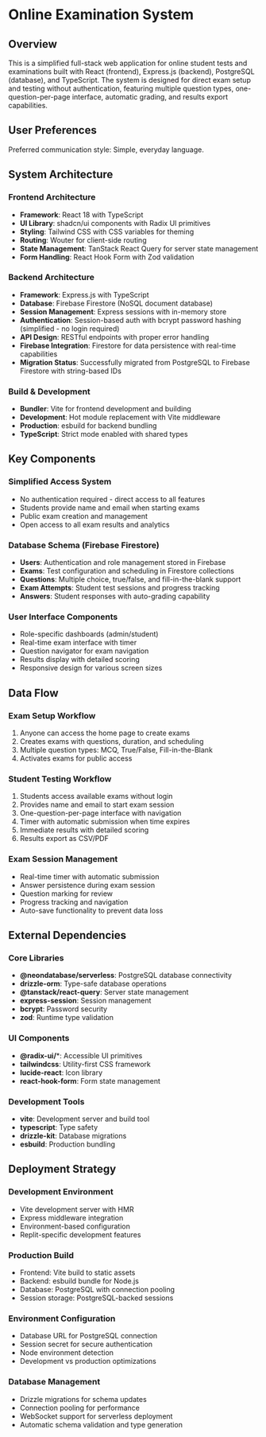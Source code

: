 # Online Examination System

## Overview

This is a simplified full-stack web application for online student tests and examinations built with React (frontend), Express.js (backend), PostgreSQL (database), and TypeScript. The system is designed for direct exam setup and testing without authentication, featuring multiple question types, one-question-per-page interface, automatic grading, and results export capabilities.

## User Preferences

Preferred communication style: Simple, everyday language.

## System Architecture

### Frontend Architecture
- **Framework**: React 18 with TypeScript
- **UI Library**: shadcn/ui components with Radix UI primitives
- **Styling**: Tailwind CSS with CSS variables for theming
- **Routing**: Wouter for client-side routing
- **State Management**: TanStack React Query for server state management
- **Form Handling**: React Hook Form with Zod validation

### Backend Architecture
- **Framework**: Express.js with TypeScript
- **Database**: Firebase Firestore (NoSQL document database)
- **Session Management**: Express sessions with in-memory store
- **Authentication**: Session-based auth with bcrypt password hashing (simplified - no login required)
- **API Design**: RESTful endpoints with proper error handling
- **Firebase Integration**: Firestore for data persistence with real-time capabilities
- **Migration Status**: Successfully migrated from PostgreSQL to Firebase Firestore with string-based IDs

### Build & Development
- **Bundler**: Vite for frontend development and building
- **Development**: Hot module replacement with Vite middleware
- **Production**: esbuild for backend bundling
- **TypeScript**: Strict mode enabled with shared types

## Key Components

### Simplified Access System
- No authentication required - direct access to all features
- Students provide name and email when starting exams
- Public exam creation and management
- Open access to all exam results and analytics

### Database Schema (Firebase Firestore)
- **Users**: Authentication and role management stored in Firebase
- **Exams**: Test configuration and scheduling in Firestore collections
- **Questions**: Multiple choice, true/false, and fill-in-the-blank support
- **Exam Attempts**: Student test sessions and progress tracking
- **Answers**: Student responses with auto-grading capability

### User Interface Components
- Role-specific dashboards (admin/student)
- Real-time exam interface with timer
- Question navigator for exam navigation
- Results display with detailed scoring
- Responsive design for various screen sizes

## Data Flow

### Exam Setup Workflow
1. Anyone can access the home page to create exams
2. Creates exams with questions, duration, and scheduling
3. Multiple question types: MCQ, True/False, Fill-in-the-Blank
4. Activates exams for public access

### Student Testing Workflow
1. Students access available exams without login
2. Provides name and email to start exam session
3. One-question-per-page interface with navigation
4. Timer with automatic submission when time expires
5. Immediate results with detailed scoring
6. Results export as CSV/PDF

### Exam Session Management
- Real-time timer with automatic submission
- Answer persistence during exam session
- Question marking for review
- Progress tracking and navigation
- Auto-save functionality to prevent data loss

## External Dependencies

### Core Libraries
- **@neondatabase/serverless**: PostgreSQL database connectivity
- **drizzle-orm**: Type-safe database operations
- **@tanstack/react-query**: Server state management
- **express-session**: Session management
- **bcrypt**: Password security
- **zod**: Runtime type validation

### UI Components
- **@radix-ui/***: Accessible UI primitives
- **tailwindcss**: Utility-first CSS framework
- **lucide-react**: Icon library
- **react-hook-form**: Form state management

### Development Tools
- **vite**: Development server and build tool
- **typescript**: Type safety
- **drizzle-kit**: Database migrations
- **esbuild**: Production bundling

## Deployment Strategy

### Development Environment
- Vite development server with HMR
- Express middleware integration
- Environment-based configuration
- Replit-specific development features

### Production Build
- Frontend: Vite build to static assets
- Backend: esbuild bundle for Node.js
- Database: PostgreSQL with connection pooling
- Session storage: PostgreSQL-backed sessions

### Environment Configuration
- Database URL for PostgreSQL connection
- Session secret for secure authentication
- Node environment detection
- Development vs production optimizations

### Database Management
- Drizzle migrations for schema updates
- Connection pooling for performance
- WebSocket support for serverless deployment
- Automatic schema validation and type generation
